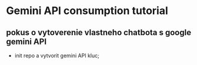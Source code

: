 # Gemini API consumption tutorial

## pokus o vytoverenie vlastneho chatbota s google gemini API

- init repo a vytvorit gemini API kluc;
